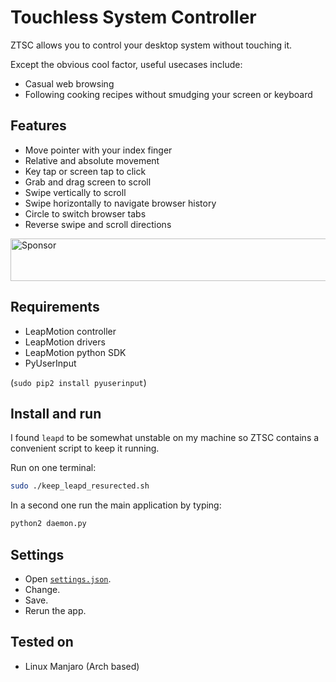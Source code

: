 # Touchless System Controller

ZTSC allows you to control your desktop system without touching it.

Except the obvious cool factor, useful usecases include:

- Casual web browsing
- Following cooking recipes without smudging your screen or keyboard

## Features

- Move pointer with your index finger
- Relative and absolute movement
- Key tap or screen tap to click
- Grab and drag screen to scroll
- Swipe vertically to scroll
- Swipe horizontally to navigate browser history
- Circle to switch browser tabs
- Reverse swipe and scroll directions

<a target='_blank' rel='nofollow' href='https://app.codesponsor.io/link/SP5S4oF42Bu9x1y17uGhYjTH/zvonimirfras/touchless-system-controller'>
  <img alt='Sponsor' width='888' height='68' src='https://app.codesponsor.io/embed/SP5S4oF42Bu9x1y17uGhYjTH/zvonimirfras/touchless-system-controller.svg' />
</a>

## Requirements

- LeapMotion controller
- LeapMotion drivers
- LeapMotion python SDK
- PyUserInput

(`sudo pip2 install pyuserinput`)

## Install and run

I found `leapd` to be somewhat unstable on my machine so ZTSC contains a convenient script to keep it running.

Run on one terminal:

```bash
sudo ./keep_leapd_resurected.sh
```

In a second one run the main application by typing:

```bash
python2 daemon.py
```

## Settings

- Open [`settings.json`](settings.json).
- Change.
- Save.
- Rerun the app.

## Tested on

- Linux Manjaro (Arch based)
